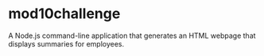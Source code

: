 # mod10challenge
A Node.js command-line application that generates an HTML webpage that displays summaries for employees.
